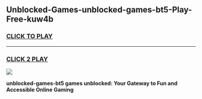 
## Unblocked-Games-unblocked-games-bt5-Play-Free-kuw4b
<h3>
<a href="https://premium76.site?title=unblocked-games-bt5&ref=18A">CLICK TO PLAY</a></h3>
<hr>

<h3>
<a href="https://premium76.site?title=unblocked-games-bt5&ref=18A">CLICK 2 PLAY</a>
  
</h3>

<a href="https://premium76.site?title=unblocked-games-bt5&ref=18A"><img src="https://clearcache.store/games.png"></a>


**unblocked-games-bt5 games unblocked: Your Gateway to Fun and Accessible Online Gaming**
